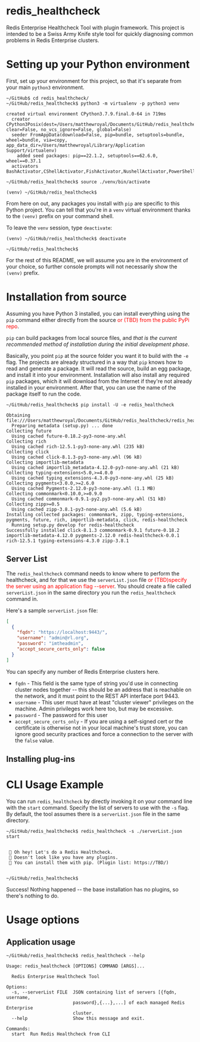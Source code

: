 # redis_healthcheck
Redis Enterprise Healthcheck Tool with plugin framework. This project is intended to be a Swiss Army Knife style tool for quickly diagnosing common problems in Redis Enterprise clusters.



# Setting up your Python environment

First, set up your environment for this project, so that it's separate from your main `python3` environment. 

```console
~/GitHub$ cd redis_healthcheck/
~/GitHub/redis_healthcheck$ python3 -m virtualenv -p python3 venv
```

```console
created virtual environment CPython3.7.9.final.0-64 in 719ms
  creator CPython3Posix(dest=/Users/matthewroyal/Documents/GitHub/redis_healthcheck/venv, clear=False, no_vcs_ignore=False, global=False)
  seeder FromAppData(download=False, pip=bundle, setuptools=bundle, wheel=bundle, via=copy, app_data_dir=/Users/matthewroyal/Library/Application Support/virtualenv)
    added seed packages: pip==22.1.2, setuptools==62.6.0, wheel==0.37.1
  activators BashActivator,CShellActivator,FishActivator,NushellActivator,PowerShellActivator,PythonActivator
```

```console
~/GitHub/redis_healthcheck$ source ./venv/bin/activate

(venv) ~/GitHub/redis_healthcheck$ 
```

From here on out, any packages you install with `pip` are specific to this Python project. You can tell that you're in a `venv` virtual environment thanks to the `(venv)` prefix on your command shell.

To leave the `venv` session, type `deactivate`:

```console
(venv) ~/GitHub/redis_healthcheck$ deactivate

~/GitHub/redis_healthcheck$ 
```

For the rest of this README, we will assume you are in the environment of your choice, so further console prompts will not necessarily show the `(venv)` prefix.



# Installation from source

Assuming you have Python 3 installed, you can install everything using the `pip` command either directly from the source <span style="color:red">or (TBD) from the public PyPi repo</span>. 

`pip` can build packages from local source files, and *that is the current recommended method of installation during the initial development phase*.

Basically, you point `pip` at the source folder you want it to build with the `-e` flag. The projects are already structured in a way that `pip` knows how to read and generate a package. It will read the source, build an egg package, and install it into your environment. Installation will also install any required `pip` packages, which it will download from the Internet if they're not already installed in your environment. After that, you can use the name of the package itself to run the code.

```console
~/GitHub/redis_healthcheck$ pip install -U -e redis_healthcheck
```

```console
Obtaining file:///Users/matthewroyal/Documents/GitHub/redis_healthcheck/redis_healthcheck
  Preparing metadata (setup.py) ... done
Collecting future
  Using cached future-0.18.2-py3-none-any.whl
Collecting rich
  Using cached rich-12.5.1-py3-none-any.whl (235 kB)
Collecting click
  Using cached click-8.1.3-py3-none-any.whl (96 kB)
Collecting importlib-metadata
  Using cached importlib_metadata-4.12.0-py3-none-any.whl (21 kB)
Collecting typing-extensions<5.0,>=4.0.0
  Using cached typing_extensions-4.3.0-py3-none-any.whl (25 kB)
Collecting pygments<3.0.0,>=2.6.0
  Using cached Pygments-2.12.0-py3-none-any.whl (1.1 MB)
Collecting commonmark<0.10.0,>=0.9.0
  Using cached commonmark-0.9.1-py2.py3-none-any.whl (51 kB)
Collecting zipp>=0.5
  Using cached zipp-3.8.1-py3-none-any.whl (5.6 kB)
Installing collected packages: commonmark, zipp, typing-extensions, pygments, future, rich, importlib-metadata, click, redis-healthcheck
  Running setup.py develop for redis-healthcheck
Successfully installed click-8.1.3 commonmark-0.9.1 future-0.18.2 importlib-metadata-4.12.0 pygments-2.12.0 redis-healthcheck-0.0.1 rich-12.5.1 typing-extensions-4.3.0 zipp-3.8.1
```


## Server List

The `redis_healthcheck` command needs to know where to perform the healthcheck, and for that we use the `serverList.json` file <span style="color:red">or (TBD)specify the server using an application flag --server<server></span>. You should create a file called `serverList.json` in the same directory you run the `redis_healthcheck` command in.

Here's a sample `serverList.json` file:

```json
[
  {
    "fqdn": "https://localhost:9443/",
    "username": "admin@rl.org",
    "password": "imtheadmin",
    "accept_secure_certs_only": false
  }
]
```

You can specify any number of Redis Enterprise clusters here.
 * `fqdn` - This field is the same type of string you'd use in connecting cluster nodes together -- this should be an address that is reachable on the network, and it must point to the REST API interface port 9443.
 * `username` - This user must have at least "cluster viewer" privileges on the machine. Admin privileges work here too, but may be excessive.
 * `password` - The password for this user
 * `accept_secure_certs_only` - If you are using a self-signed cert or the certificate is otherwise not in your local machine's trust store, you can ignore good security practices and force a connection to the server with the `false` value.


## Installing plug-ins



# CLI Usage Example 

You can run `redis_healthcheck` by directly invoking it on your command line with the `start` command. Specify the list of servers to use with the `-s` flag. By default, the tool assumes there is a `serverList.json` file in the same directory. 

```console
~/GitHub/redis_healthcheck$ redis_healthcheck -s ./serverList.json start


 🏥 Oh hey! Let's do a Redis Healthcheck.
 🔌 Doesn't look like you have any plugins.
 🐍 You can install them with pip. (Plugin list: https://TBD/)


~/GitHub/redis_healthcheck$ 
```

Success! Nothing happened -- the base installation has no plugins, so there's nothing to do.

# Usage options

## Application usage

```console
~/GitHub/redis_healthcheck$ redis_healthcheck --help
```

```console
Usage: redis_healthcheck [OPTIONS] COMMAND [ARGS]...

  Redis Enterprise Healthcheck Tool

Options:
  -s, --serverList FILE  JSON containing list of servers [{fqdn, username,
                         password},{...},...] of each managed Redis Enterprise
                         cluster.
  --help                 Show this message and exit.

Commands:
  start  Run Redis Healthcheck from CLI

```
